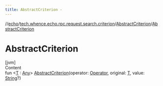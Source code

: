 ```yaml
---
title: AbstractCriterion -
---
```

//[echo](../../index.md)/[tech.whence.echo.rpc.request.search.criterion](../index.md)/[AbstractCriterion](index.md)/[AbstractCriterion](-abstract-criterion.md)



# AbstractCriterion  
[jvm]  
Content  
fun <[T](index.md) : [Any](https://kotlinlang.org/api/latest/jvm/stdlib/kotlin/-any/index.html)> [AbstractCriterion](-abstract-criterion.md)(operator: [Operator](../../tech.whence.echo.dal.filter/-operator/index.md), original: [T](index.md), value: [String](https://kotlinlang.org/api/latest/jvm/stdlib/kotlin/-string/index.html)?)  




